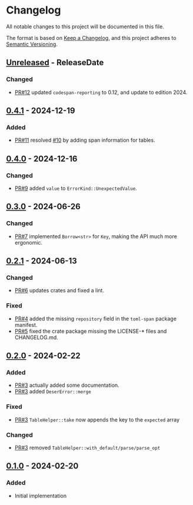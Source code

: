 <!-- markdownlint-disable blanks-around-headings blanks-around-lists no-duplicate-heading -->

# Changelog

All notable changes to this project will be documented in this file.

The format is based on [Keep a Changelog](https://keepachangelog.com/en/1.0.0/),
and this project adheres to [Semantic Versioning](https://semver.org/spec/v2.0.0.html).

<!-- next-header -->
## [Unreleased] - ReleaseDate
### Changed
- [PR#12](https://github.com/EmbarkStudios/toml-span/pull/12) updated `codespan-reporting` to 0.12, and update to edition 2024.

## [0.4.1] - 2024-12-19
### Added
- [PR#11](https://github.com/EmbarkStudios/toml-span/pull/11) resolved [#10](https://github.com/EmbarkStudios/toml-span/issues/10) by adding span information for tables.

## [0.4.0] - 2024-12-16
### Changed
- [PR#9](https://github.com/EmbarkStudios/toml-span/pull/9) added `value` to `ErrorKind::UnexpectedValue`.

## [0.3.0] - 2024-06-26
### Changed
- [PR#7](https://github.com/EmbarkStudios/toml-span/pull/7) implemented `Borrow<str>` for `Key`, making the API much more ergonomic.

## [0.2.1] - 2024-06-13
### Changed
- [PR#6](https://github.com/EmbarkStudios/toml-span/pull/6) updates crates and fixed a lint.

### Fixed
- [PR#4](https://github.com/EmbarkStudios/toml-span/pull/4) added the missing `repository` field in the `toml-span` package manifest.
- [PR#5](https://github.com/EmbarkStudios/toml-span/pull/5) fixed the crate package missing the LICENSE-* files and CHANGELOG.md.

## [0.2.0] - 2024-02-22
### Added
- [PR#3](https://github.com/EmbarkStudios/toml-span/pull/3) actually added some documentation.
- [PR#3](https://github.com/EmbarkStudios/toml-span/pull/3) added `DeserError::merge`

### Fixed
- [PR#3](https://github.com/EmbarkStudios/toml-span/pull/3) `TableHelper::take` now appends the key to the `expected` array

### Changed
- [PR#3](https://github.com/EmbarkStudios/toml-span/pull/3) removed `TableHelper::with_default/parse/parse_opt`

## [0.1.0] - 2024-02-20
### Added
- Initial implementation

<!-- next-url -->
[Unreleased]: https://github.com/EmbarkStudios/toml-span/compare/0.4.1...HEAD
[0.4.1]: https://github.com/EmbarkStudios/toml-span/compare/0.4.0...0.4.1
[0.4.0]: https://github.com/EmbarkStudios/toml-span/compare/0.3.0...0.4.0
[0.3.0]: https://github.com/EmbarkStudios/toml-span/compare/0.2.1...0.3.0
[0.2.1]: https://github.com/EmbarkStudios/toml-span/compare/0.2.0...0.2.1
[0.2.0]: https://github.com/EmbarkStudios/toml-span/compare/0.1.0...0.2.0
[0.1.0]: https://github.com/EmbarkStudios/toml-span/releases/tag/0.1.0
